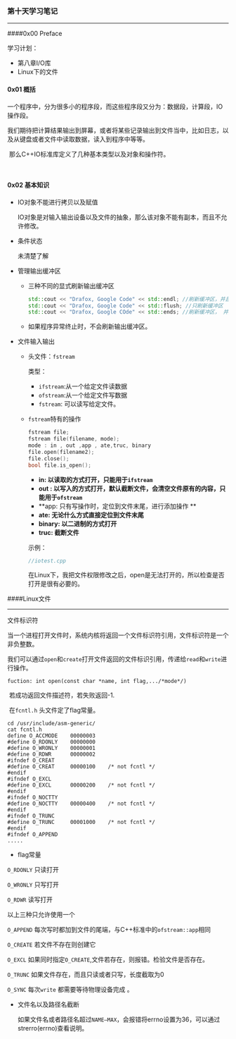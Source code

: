 ### 第十天学习笔记

---

####0x00 Preface

学习计划：

- 第八章I/O库
- Linux下的文件

#### 0x01 概括

​	一个程序中，分为很多小的程序段，而这些程序段又分为：数据段，计算段，IO操作段。

​	我们期待把计算结果输出到屏幕，或者将某些记录输出到文件当中，比如日志，以及从键盘或者文件中读取数据，读入到程序中等等。

​	那么C++IO标准库定义了几种基本类型以及对象和操作符。

​	

#### 0x02 基本知识

- IO对象不能进行拷贝以及赋值

  IO对象是对输入输出设备以及文件的抽象，那么该对象不能有副本，而且不允许修改。

- 条件状态

  未清楚了解

- 管理输出缓冲区

  - 三种不同的显式刷新输出缓冲区

    ```c++
    std::cout << "Drafox, Google Code" << std::endl; //刷新缓冲区，并且加上换行符
    std::cout << "Drafox, Google Code" << std::flush; //只刷新缓冲区
    std::cout << "Drafox, Google COde" << std::ends; //刷新缓冲区， 并且加上空字符
    ```

  - 如果程序异常终止时，不会刷新输出缓冲区。

- 文件输入输出

  - 头文件：`fstream`

    类型：

    - `ifstream`:从一个给定文件读数据
    - `ofstream`:从一个给定文件写数据
    - `fstream`: 可以读写给定文件。

  - `fstream`特有的操作

    ```c++
    fstream file;
    fstream file(filename, mode);
    mode : in , out ,app , ate,truc, binary
    file.open(filename2);
    file.close();
    bool file.is_open();
    
    ```

    - **in: 以读取的方式打开，只能用于`ifstream`**
    - **out : 以写入的方式打开，默认截断文件，会清空文件原有的内容，只能用于`ofstream`**
    - **app: 只有写操作时，定位到文件末尾，进行添加操作 **
    - **ate: 无论什么方式直接定位到文件末尾**
    - **binary: 以二进制的方式打开**
    - **truc: 截断文件**

    示例：

    ```c++
    //iotest.cpp
    ```

    ​	在Linux下，我把文件权限修改之后，open是无法打开的，所以检查是否打开是很有必要的。



####Linux文件

---

文件标识符

​	当一个进程打开文件时，系统内核将返回一个文件标识符引用，文件标识符是一个非负整数。

​	我们可以通过`open`和`create`打开文件返回的文件标识引用，传递给`read`和`write`进行操作。

`fuction: int open(const char *name, int flag,.../*mode*/)`

​	若成功返回文件描述符，若失败返回-1.

​	在`fcntl.h` 头文件定了flag常量。

```shell
cd /usr/include/asm-generic/
cat fcntl.h
define O_ACCMODE	00000003
#define O_RDONLY	00000000
#define O_WRONLY	00000001
#define O_RDWR		00000002
#ifndef O_CREAT
#define O_CREAT		00000100	/* not fcntl */
#endif
#ifndef O_EXCL
#define O_EXCL		00000200	/* not fcntl */
#endif
#ifndef O_NOCTTY
#define O_NOCTTY	00000400	/* not fcntl */
#endif
#ifndef O_TRUNC
#define O_TRUNC		00001000	/* not fcntl */
#endif
#ifndef O_APPEND
.....
```

- flag常量

`O_RDONLY` 只读打开

`O_WRONLY` 只写打开

`O_RDWR` 读写打开

以上三种只允许使用一个

`O_APPEND` 	每次写时都加到文件的尾端，与C++标准中的`ofstream::app`相同

`O_CREATE`	若文件不存在则创建它

`O_EXCL`		如果同时指定`O_CREATE`,文件若存在，则报错。检验文件是否存在。

`O_TRUNC`	如果文件存在，而且只读或者只写，长度截取为0

`O_SYNC`  	每次`write` 都需要等待物理设备完成 。

- 文件名以及路径名截断

  如果文件名或者路径名超过`NAME—MAX`，会报错将errno设置为36，可以通过strerro(errno)查看说明。